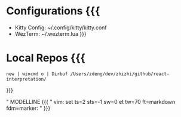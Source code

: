 # Configurations {{{
- Kitty Config: ~/.config/kitty/kitty.conf
- WezTerm: ~/.wezterm.lua
}}}

# Local Repos {{{
    new | wincmd o | Dirbuf /Users/zdeng/dev/zhizhi/github/react-interpretation/
}}}

" MODELLINE {{{
" vim: set ts=2 sts=-1 sw=0 et tw=70 ft=markdown fdm=marker:
" }}}
